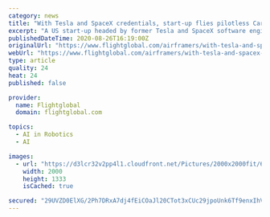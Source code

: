 ```yaml
---
category: news
title: "With Tesla and SpaceX credentials, start-up flies pilotless Caravan"
excerpt: "A US start-up headed by former Tesla and SpaceX software engineers has completed more than 50 flights of remotely-piloted Cessna aircraft and aims to offer a certified pilotless Caravan 208B within as little as two years."
publishedDateTime: 2020-08-26T16:19:00Z
originalUrl: "https://www.flightglobal.com/airframers/with-tesla-and-spacex-credentials-start-up-flies-pilotless-caravan/139905.article"
webUrl: "https://www.flightglobal.com/airframers/with-tesla-and-spacex-credentials-start-up-flies-pilotless-caravan/139905.article"
type: article
quality: 24
heat: 24
published: false

provider:
  name: Flightglobal
  domain: flightglobal.com

topics:
  - AI in Robotics
  - AI

images:
  - url: "https://d3lcr32v2pp4l1.cloudfront.net/Pictures/2000x2000fit/6/0/9/72609_208inflight_309135.jpg"
    width: 2000
    height: 1333
    isCached: true

secured: "29UVZD0ElXG/2Ph7DRxA7dj4fEiCOaJl20CTot3xCUc29jpoUnk6Tf9enxIhVcfFj/pd0Ew3hj+yNh5PN+jtKipIrcoSh82CbUTlp61mZeAB5oU9laKd6CjJSDnCoaQBJenXzI43UVbeCGRy/4ooqP4FWWKzSBzCJNxaRt+qoGnI49winfcpCkC2I7U3CfOztUhW2g7VSIttNrhm6ICqKAvfRj7/+6ZcjCOlpHQBQyEMs9d5ZVhCY7AgzZUTe3NI2Ka6bAdMONfX4z8FKsVwx/b76ppVFDeEkkgn3LBjVZOfIvJKebCoAL7D3E8YkArH6sH+16nNcaMZuAenquE7TudlvDbW89Ekn8rPb5rwamA=;ZyARQW025phmaaEG4kqntg=="
---
```


